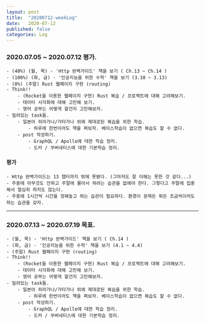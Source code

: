 ```yaml
---
layout: post
title:  "20200712-weekLog"
date:   2020-07-12
published: false
categories: Log
---
```

### 2020.07.05 ~ 2020.07.12 평가.
    - (40%) (월, 목) - 'Http 완벽가이드' 책을 보기 ( Ch.13 ~ Ch.14 )  
    - (100%) (화, 금) - '인공지능을 위한 수학' 책을 보기 (3.10 ~ 3.13)  
    - (0%) (주말) Rust 웹페이지 구현 (routing)  
    - Think!!  
        - (Rocket을 이용한 웹페이지 구현) Rust 복습 / 프로젝트에 대해 고려해보기.  
        - 데이터 시각화에 대해 고민해 보기.  
        - 영어 공부는 어떻게 할건지 고민해보자.  
    - 밀려있는 task들.
        - 일본어 히라가나/가타가나 외에 제대로된 복습을 위한 학습.  
            - 하루에 한번이라도 책을 펴보자. 베이스학습이 없으면 복습도 할 수 없다.  
        - post 작성하기.  
            - GraphQL / Apollo에 대한 학습 정리.  
            - 도커 / 쿠버네티스에 대한 기본학습 정리.  


#### 평가
    - Http 완벽가이드는 13 챕터까지 밖에 못봤다. (그마저도 잘 이해는 못한 것 같다...)  
    - 주중에 아무것도 안하고 주말에 몰아서 하려는 습관을 없애야 한다. 그렇다고 주말에 집중해서 열심히 하지도 않는다.  
    - 주중에 1시간씩 시간을 정해놓고 하는 습관이 필요하다. 환경이 문제든 뭐든 조금씩이라도 하는 습관을 갖자.  

---

### 2020.07.13 ~ 2020.07.19 목표.
    - (월, 목) - 'Http 완벽가이드' 책을 보기 ( Ch.14 )  
    - (화, 금) - '인공지능을 위한 수학' 책을 보기 (4.1 ~ 4.4)  
    - (주말) Rust 웹페이지 구현 (routing)  
    - Think!!  
        - (Rocket을 이용한 웹페이지 구현) Rust 복습 / 프로젝트에 대해 고려해보기.  
        - 데이터 시각화에 대해 고민해 보기.  
        - 영어 공부는 어떻게 할건지 고민해보자.  
    - 밀려있는 task들.
        - 일본어 히라가나/가타가나 외에 제대로된 복습을 위한 학습.  
            - 하루에 한번이라도 책을 펴보자. 베이스학습이 없으면 복습도 할 수 없다.  
        - post 작성하기.  
            - GraphQL / Apollo에 대한 학습 정리.  
            - 도커 / 쿠버네티스에 대한 기본학습 정리.  